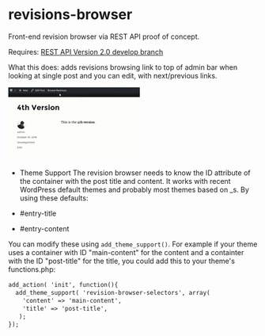 # revisions-browser
Front-end revision browser via REST API proof of concept.

Requires: [REST API Version 2.0 develop branch](https://github.com/WP-API/WP-API/tree/develop)

What this does: adds revisions browsing link to top of admin bar when looking at single post and you can edit, with next/previous links.

<img src="https://github.com/Shelob9/revisions-browser/blob/master/CvIKaDdWcAAtRSa.gif?raw=true" alt="Demo GIF">

* Theme Support
The revision browser needs to know the ID attribute of the container with the post title and content. It works with recent WordPress default themes and probably most themes based on _s. By using these defaults:

* #entry-title
* #entry-content 

You can modify these using `add_theme_support()`. For example if your theme uses a container with ID "main-content" for the content and a containter with the ID "post-title" for the title, you could add this to your theme's functions.php:

```
add_action( 'init', function(){
  add_theme_support( 'revision-browser-selectors', array(
    'content' => 'main-content',
    'title' => 'post-title',
   );
});
```

